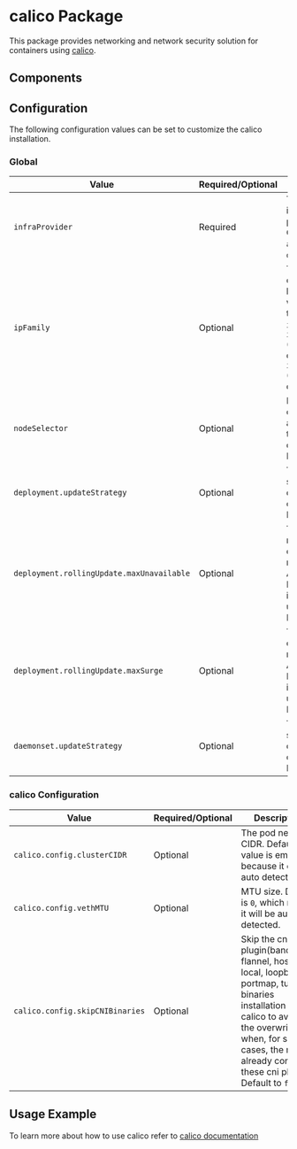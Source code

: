# calico Package

This package provides networking and network security solution for containers using [calico](https://www.projectcalico.org/).

## Components

## Configuration

The following configuration values can be set to customize the calico installation.

### Global

| Value | Required/Optional | Description |
|-------|-------------------|-------------|
| `infraProvider` | Required | The infrastructure provider in use. One of: `aws`, `azure`, `vsphere`, `docker`. |
| `ipFamily` | Optional | The IP family calico should be configured with. Defaults to `ipv4`. One of: `ipv4`, `ipv6`, `ipv4,ipv6` (IPv4-primary dualstack), or `ipv6,ipv4` (IPv6-primary dualstack). |
| `nodeSelector` | Optional | NodeSelector configuration applied to all the deployments. Defaults to null. |
| `deployment.updateStrategy` | Optional | The update strategy of deployments to overwrite. Defaults to null. |
| `deployment.rollingUpdate.maxUnavailable` | Optional | The maxUnavailable of rollingUpdate. Applied only if RollingUpdate is used as updateStrategy. Defaults to null. |
| `deployment.rollingUpdate.maxSurge` | Optional | The maxSurge of rollingUpdate. Applied only if RollingUpdate is used as updateStrategy. Defaults to null. |
| `daemonset.updateStrategy` | Optional | The update strategy of daemonsets to overwrite. Defaults to null. |

### calico Configuration

| Value | Required/Optional | Description |
|-------|-------------------|-------------|
| `calico.config.clusterCIDR` | Optional | The pod network CIDR. Default value is empty because it can be auto detected. |
| `calico.config.vethMTU` | Optional | MTU size. Default is `0`, which means it will be auto detected. |
| `calico.config.skipCNIBinaries` | Optional | Skip the cni plugin(bandwidth, flannel, host-local, loopback, portmap, tuning) binaries installation from calico to avoid the overwrite when, for some cases, the nodes already contains these cni plugins. Default to `false`|

## Usage Example

To learn more about how to use calico refer to [calico documentation](https://docs.projectcalico.org/about/about-calico)
